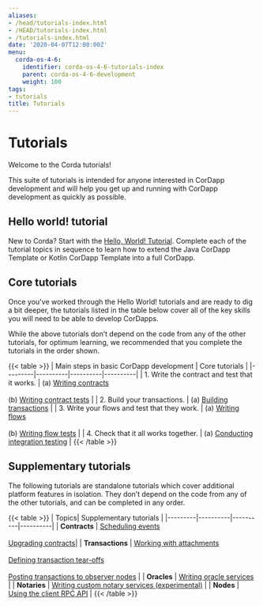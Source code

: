 ```yaml
---
aliases:
- /head/tutorials-index.html
- /HEAD/tutorials-index.html
- /tutorials-index.html
date: '2020-04-07T12:00:00Z'
menu:
  corda-os-4-6:
    identifier: corda-os-4-6-tutorials-index
    parent: corda-os-4-6-development
    weight: 100
tags:
- tutorials
title: Tutorials
---
```



#  Tutorials

Welcome to the Corda tutorials!

This suite of tutorials is intended for anyone interested in CorDapp development and will help you get up and running with CorDapp development as quickly as possible.


## Hello world! tutorial

New to Corda? Start with the [Hello, World! Tutorial](hello-world-introduction.md). Complete each of the tutorial topics in sequence to learn how to extend the Java CorDapp Template or Kotlin CorDapp Template into a full CorDapp.

## Core tutorials

Once you've worked through the Hello World! tutorials and are ready to dig a bit deeper, the tutorials listed in the table below cover all of the key skills you will need to be able to develop CorDapps.

While the above tutorials don’t depend on the code from any of the other tutorials, for optimum learning, we recommended that you complete the tutorials in the order shown.

{{< table >}}
| Main steps in basic CorDapp development | Core tutorials |
|---------|----------|----------|----------|
| 1. Write the contract and test that it works. | (a) [Writing contracts](tutorial-contract.md) <br/><br/> (b) [Writing contract tests](tutorial-test-dsl.md) |
| 2. Build your transactions. | (a) [Building transactions](tutorial-building-transactions.md) |
| 3. Write your flows and test that they work. | (a) [Writing flows](flow-state-machines.md) <br/><br/> (b) [Writing flow tests](flow-testing.md) |
| 4. Check that it all works together. | (a) [Conducting integration testing](tutorial-integration-testing.md) |
{{< /table >}}

## Supplementary tutorials

The following tutorials are standalone tutorials which cover additional platform features in isolation. They don’t depend on the code from any of the other tutorials, and can be completed in any order.

{{< table >}}
| Topics| Supplementary tutorials |
|---------|----------|----------|----------|
| **Contracts** | [Scheduling events](event-scheduling.md) <br/><br/> [Upgrading contracts](contract-upgrade.md)|
| **Transactions** | [Working with attachments](tutorial-attachments.md) <br/><br/> [Defining transaction tear-offs](tutorial-tear-offs.md) <br/><br/> [Posting transactions to observer nodes](tutorial-observer-nodes.md) |
| **Oracles** | [Writing oracle services](oracles.md) |
| **Notaries** | [Writing custom notary services (experimental)](tutorial-custom-notary.md) |
| **Nodes** | [Using the client RPC API](tutorial-clientrpc-api.md) |
{{< /table >}}
